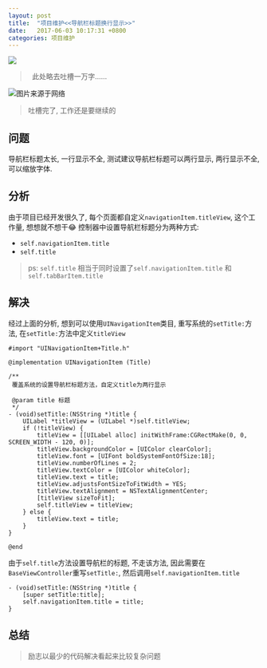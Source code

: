 ```yaml
---
layout: post
title:  "项目维护<<导航栏标题换行显示>>"
date:   2017-06-03 10:17:31 +0800
categories: 项目维护
---
```

![](http://yuqiangcoder.com/assets/postImages/ios/201706/1.jpg)
>   此处略去吐槽一万字......

![图片来源于网络](http://yuqiangcoder.com/assets/postImages/ios/201706/2.jpg)

> 吐槽完了, 工作还是要继续的

## 问题
导航栏标题太长, 一行显示不全, 测试建议导航栏标题可以两行显示, 两行显示不全, 可以缩放字体.

## 分析
由于项目已经开发很久了, 每个页面都自定义`navigationItem.titleView`,  这个工作量, 想想就不想干😂
控制器中设置导航栏标题分为两种方式:
* `self.navigationItem.title`
* `self.title`

> ps: `self.title` 相当于同时设置了`self.navigationItem.title` 和 `self.tabBarItem.title`

## 解决
经过上面的分析, 想到可以使用`UINavigationItem`类目, 重写系统的`setTitle:`方法, 在`setTitle:`方法中定义`titleView`

```
#import "UINavigationItem+Title.h"

@implementation UINavigationItem (Title)

/**
 覆盖系统的设置导航栏标题方法，自定义title为两行显示

 @param title 标题
 */
- (void)setTitle:(NSString *)title {
    UILabel *titleView = (UILabel *)self.titleView;
    if (!titleView) {
        titleView = [[UILabel alloc] initWithFrame:CGRectMake(0, 0, SCREEN_WIDTH - 120, 0)];
        titleView.backgroundColor = [UIColor clearColor];
        titleView.font = [UIFont boldSystemFontOfSize:18];
        titleView.numberOfLines = 2;
        titleView.textColor = [UIColor whiteColor];
        titleView.text = title;
        titleView.adjustsFontSizeToFitWidth = YES;
        titleView.textAlignment = NSTextAlignmentCenter;
        [titleView sizeToFit];
        self.titleView = titleView;
    } else {
        titleView.text = title;
    }
}

@end
```
由于`self.title`方法设置导航栏的标题, 不走该方法, 因此需要在`BaseViewController`重写`setTitle:`, 然后调用`self.navigationItem.title`

```
- (void)setTitle:(NSString *)title {
    [super setTitle:title];
    self.navigationItem.title = title;
}
```

## 总结
> 励志以最少的代码解决看起来比较复杂问题

[jekyll-docs]: https://jekyllrb.com/docs/home
[jekyll-gh]:   https://github.com/jekyll/jekyll
[jekyll-talk]: https://talk.jekyllrb.com/


